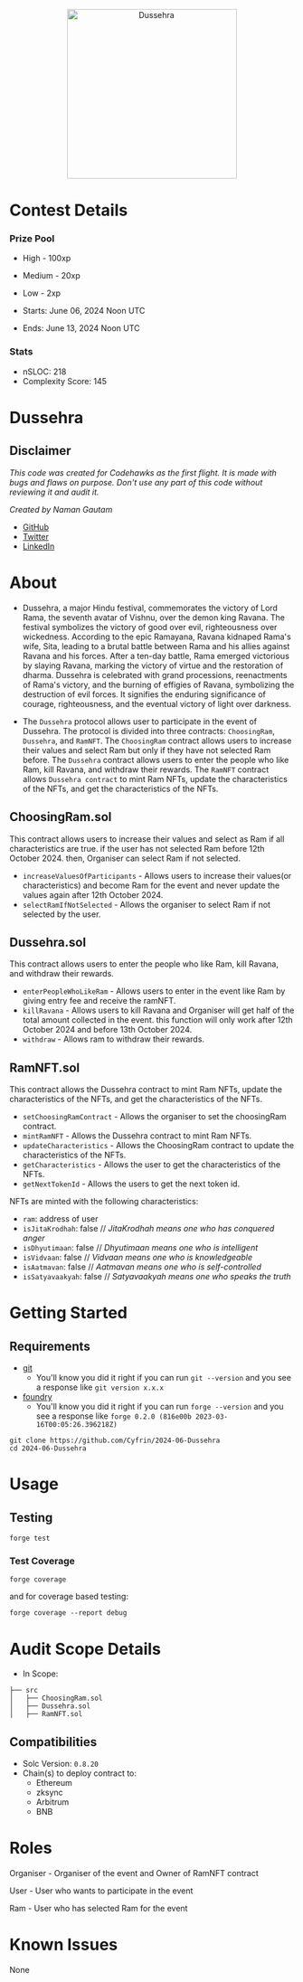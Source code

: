 <p align="center">
<img src="https://res.cloudinary.com/droqoz7lg/image/upload/q_90/dpr_2.0/c_fill,g_auto,h_320,w_320/f_auto/v1/company/q441dznuxpiqbypx0ll8?_a=BATAUVAA0" width="300" alt="Dussehra">
<br/>

# Contest Details

### Prize Pool

- High - 100xp
- Medium - 20xp
- Low - 2xp

- Starts: June 06, 2024 Noon UTC
- Ends: June 13, 2024 Noon UTC

### Stats

- nSLOC: 218
- Complexity Score: 145

# Dussehra

## Disclaimer

_This code was created for Codehawks as the first flight. It is made with bugs and flaws on purpose._
_Don't use any part of this code without reviewing it and audit it._

_Created by Naman Gautam_
- [GitHub](https://github.com/Naman1729)
- [Twitter](https://twitter.com/NamanGautam1729)
- [LinkedIn](https://www.linkedin.com/in/naman-gautam-a8a81a253/)

# About

- Dussehra, a major Hindu festival, commemorates the victory of Lord Rama, the seventh avatar of Vishnu, over the demon king Ravana. The festival symbolizes the victory of good over evil, righteousness over wickedness. According to the epic Ramayana, Ravana kidnaped Rama's wife, Sita, leading to a brutal battle between Rama and his allies against Ravana and his forces. After a ten-day battle, Rama emerged victorious by slaying Ravana, marking the victory of virtue and the restoration of dharma. Dussehra is celebrated with grand processions, reenactments of Rama's victory, and the burning of effigies of Ravana, symbolizing the destruction of evil forces. It signifies the enduring significance of courage, righteousness, and the eventual victory of light over darkness.

- The `Dussehra` protocol allows user to participate in the event of Dussehra. The protocol is divided into three contracts: `ChoosingRam`, `Dussehra`, and `RamNFT`. The `ChoosingRam` contract allows users to increase their values and select Ram but only if they have not selected Ram before. The `Dussehra` contract allows users to enter the people who like Ram, kill Ravana, and withdraw their rewards. The `RamNFT` contract allows `Dussehra contract` to mint Ram NFTs, update the characteristics of the NFTs, and get the characteristics of the NFTs.

## ChoosingRam.sol

This contract allows users to increase their values and select as Ram if all characteristics are true. if the user has not selected Ram before 12th October 2024. then, Organiser can select Ram if not selected.

- `increaseValuesOfParticipants` - Allows users to increase their values(or characteristics) and become Ram for the event and never update the values again after 12th October 2024.
- `selectRamIfNotSelected` - Allows the organiser to select Ram if not selected by the user.

## Dussehra.sol

This contract allows users to enter the people who like Ram, kill Ravana, and withdraw their rewards.

- `enterPeopleWhoLikeRam` - Allows users to enter in the event like Ram by giving entry fee and receive the ramNFT.
- `killRavana` - Allows users to kill Ravana and Organiser will get half of the total amount collected in the event. this function will only work after 12th October 2024 and before 13th October 2024.
- `withdraw` - Allows ram to withdraw their rewards.

## RamNFT.sol

This contract allows the Dussehra contract to mint Ram NFTs, update the characteristics of the NFTs, and get the characteristics of the NFTs.

- `setChoosingRamContract` - Allows the organiser to set the choosingRam contract. 
- `mintRamNFT` - Allows the Dussehra contract to mint Ram NFTs.
- `updateCharacteristics` - Allows the ChoosingRam contract to update the characteristics of the NFTs. 
- `getCharacteristics` - Allows the user to get the characteristics of the NFTs.
- `getNextTokenId` - Allows the users to get the next token id.

NFTs are minted with the following characteristics:
- `ram`: address of user
- `isJitaKrodhah`: false      // _JitaKrodhah means one who has conquered anger_
- `isDhyutimaan`: false       // _Dhyutimaan means one who is intelligent_
- `isVidvaan`: false          // _Vidvaan means one who is knowledgeable_
- `isAatmavan`: false         // _Aatmavan means one who is self-controlled_
- `isSatyavaakyah`: false     // _Satyavaakyah means one who speaks the truth_

# Getting Started

## Requirements

- [git](https://git-scm.com/book/en/v2/Getting-Started-Installing-Git)
  - You'll know you did it right if you can run `git --version` and you see a response like `git version x.x.x`
- [foundry](https://getfoundry.sh/)
  - You'll know you did it right if you can run `forge --version` and you see a response like `forge 0.2.0 (816e00b 2023-03-16T00:05:26.396218Z)`

```
git clone https://github.com/Cyfrin/2024-06-Dussehra
cd 2024-06-Dussehra
```

# Usage

## Testing

```
forge test
```

### Test Coverage

```
forge coverage
```

and for coverage based testing:

```
forge coverage --report debug
```

# Audit Scope Details
- In Scope:

```
├── src
│   ├── ChoosingRam.sol
│   ├── Dussehra.sol
│   ├── RamNFT.sol
```

## Compatibilities

- Solc Version: `0.8.20`
- Chain(s) to deploy contract to:
  - Ethereum
  - zksync
  - Arbitrum
  - BNB

# Roles

Organiser - Organiser of the event and Owner of RamNFT contract

User - User who wants to participate in the event 

Ram - User who has selected Ram for the event

# Known Issues

None
